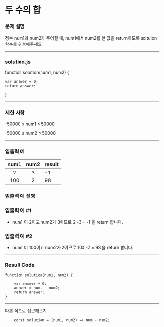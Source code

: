 # 두 수의 합

 
### 문제 설명

정수 num1과 num2가 주어질 때, num1에서 num2를 뺀 값을 return하도록 soltuion 함수를 완성해주세요.

---
### solution.js
function solution(num1, num2) {
    
    var answer = 0;
    return answer;
}

---

### 제한 사항
-50000 ≤ num1 ≤ 50000 

-50000 ≤ num2 ≤ 50000

---
### 입출력 예
| num1 | num2 | result |
|:---:|:----:|:----|
| 2 | 3 | -1 |
| 100 | 2 | 98 |

### 입출력 예 설명

### 입출력 예 #1
 - num1 이 2이고 num2가 3이므로 2 -3 = -1 을 return 합니다. 
 
 ### 입출력 예 #2
 - num1 이 100이고 num2가 2이므로 100 -2 = 98 을 return 합니다. 

---

### Result Code
```
function solution(num1, num2) {
    
    var answer = 0;
    answer = num1 - num2; 
    return answer;
}
```

---
다른 식으로 접근해보기 

```
    const solution = (num1, num2) => num - num2;

```